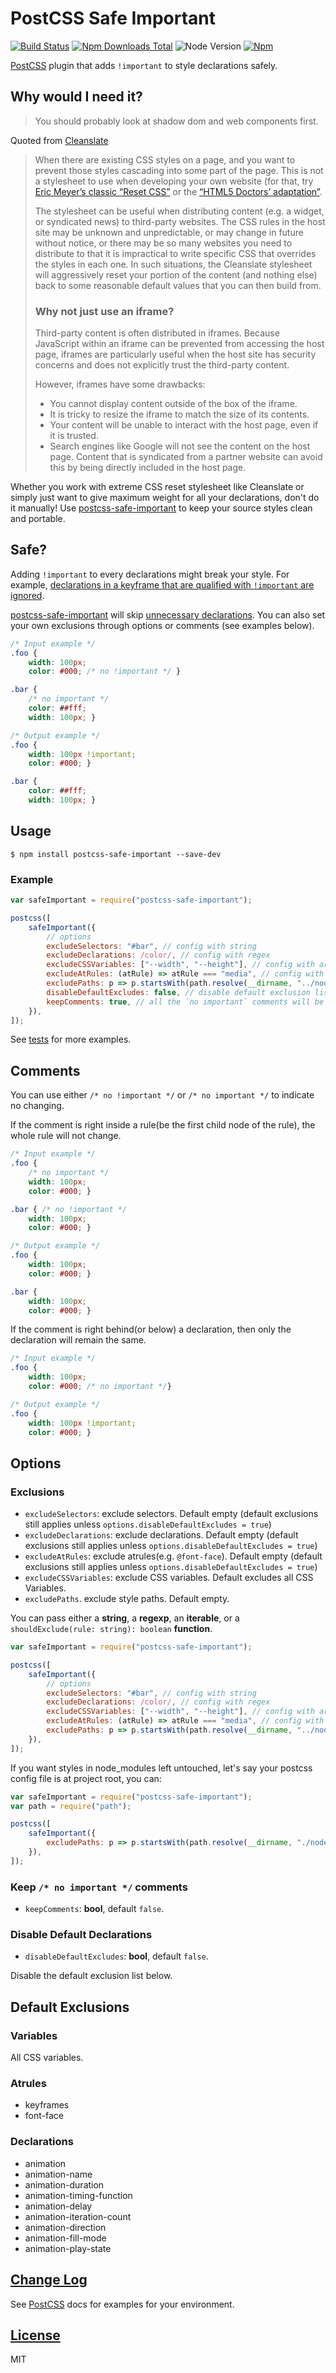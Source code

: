 # PostCSS Safe Important

[![Build Status][ci-img]][ci]
[![Npm Downloads Total][dt-img]][npm]
![Node Version][node-img]
[![Npm][npm-img]][npm]

[PostCSS] plugin that adds `!important` to style declarations safely.

[PostCSS]:  https://github.com/postcss/postcss
[ci-img]:   https://travis-ci.org/crimx/postcss-safe-important.svg
[ci]:       https://travis-ci.org/crimx/postcss-safe-important
[npm-img]:  https://img.shields.io/npm/v/postcss-safe-important.svg
[npm]:      https://www.npmjs.com/package/postcss-safe-important
[dt-img]:   https://img.shields.io/npm/dt/postcss-safe-important.svg
[node-img]: https://img.shields.io/npm/dm/postcss-safe-important.svg

## Why would I need it?

> You should probably look at shadow dom and web components first.

Quoted from [Cleanslate](http://cleanslatecss.com/#Why-would-I-need-it)

> When there are existing CSS styles on a page, and you want to prevent those styles cascading into some part of the page. This is not a stylesheet to use when developing your own website (for that, try [Eric Meyer’s classic “Reset CSS”](http://meyerweb.com/eric/tools/css/reset/) or the [“HTML5 Doctors’ adaptation”](http://html5doctor.com/html-5-reset-stylesheet).
>
> The stylesheet can be useful when distributing content (e.g. a widget, or syndicated news) to third-party websites. The CSS rules in the host site may be unknown and unpredictable, or may change in future without notice, or there may be so many websites you need to distribute to that it is impractical to write specific CSS that overrides the styles in each one. In such situations, the Cleanslate stylesheet will aggressively reset your portion of the content (and nothing else) back to some reasonable default values that you can then build from.
>
> ### Why not just use an iframe?
>
> Third-party content is often distributed in iframes. Because JavaScript within an iframe can be prevented from accessing the host page, iframes are particularly useful when the host site has security concerns and does not explicitly trust the third-party content.
>
> However, iframes have some drawbacks:
>
> - You cannot display content outside of the box of the iframe.
> - It is tricky to resize the iframe to match the size of its contents.
> - Your content will be unable to interact with the host page, even if it is trusted.
> - Search engines like Google will not see the content on the host page. Content that is syndicated from a partner website can avoid this by being directly included in the host page.


Whether you work with extreme CSS reset stylesheet like Cleanslate or simply just want to give maximum weight for all your declarations, don't do it manually! Use [postcss-safe-important] to keep your source styles clean and portable.

## Safe?

Adding `!important` to every declarations might break your style. For example, [declarations in a keyframe that are qualified with `!important` are ignored](https://developer.mozilla.org/en-US/docs/Web/CSS/@keyframes#!important_in_a_keyframe).

[postcss-safe-important] will skip [unnecessary declarations](#default-exclusions). You can also set your own exclusions through options or comments (see examples below).

[postcss-safe-important]: https://github.com/Crimx/postcss-safe-important


```css
/* Input example */
.foo {
    width: 100px;
    color: #000; /* no !important */ }

.bar {
    /* no important */
    color: ##fff;
    width: 100px; }
```

```css
/* Output example */
.foo {
    width: 100px !important;
    color: #000; }

.bar {
    color: ##fff;
    width: 100px; }
```

## Usage

```
$ npm install postcss-safe-important --save-dev
```

### Example

```js
var safeImportant = require("postcss-safe-important");

postcss([
    safeImportant({
        // options
        excludeSelectors: "#bar", // config with string
        excludeDeclarations: /color/, // config with regex
        excludeCSSVariables: ["--width", "--height"], // config with array of string
        excludeAtRules: (atRule) => atRule === "media", // config with function
        excludePaths: p => p.startsWith(path.resolve(__dirname, "../node_modules")), // exclude paths
        disableDefaultExcludes: false, // disable default exclusion lists
        keepComments: true, // all the `no important` comments will be erased
    }),
]);
```

See [tests](https://github.com/crimx/postcss-safe-important/blob/master/test.js) for more examples.

## Comments

You can use either `/* no !important */` or `/* no important */` to indicate no changing.

If the comment is right inside a rule(be the first child node of the rule), the whole rule will not change.

```css
/* Input example */
.foo {
    /* no important */
    width: 100px;
    color: #000; }

.bar { /* no !important */
    width: 100px;
    color: #000; }
```

```css
/* Output example */
.foo {
    width: 100px;
    color: #000; }

.bar {
    width: 100px;
    color: #000; }
```

If the comment is right behind(or below) a declaration, then only the declaration will remain the same.

```css
/* Input example */
.foo {
    width: 100px;
    color: #000; /* no important */}
```

```css
/* Output example */
.foo {
    width: 100px !important;
    color: #000; }
```

## Options

### Exclusions

- `excludeSelectors`: exclude selectors. Default empty (default exclusions still applies unless `options.disableDefaultExcludes = true`)
- `excludeDeclarations`: exclude declarations. Default empty (default exclusions still applies unless `options.disableDefaultExcludes = true`)
- `excludeAtRules`: exclude atrules(e.g. `@font-face`). Default empty (default exclusions still applies unless `options.disableDefaultExcludes = true`)
- `excludeCSSVariables`: exclude CSS variables. Default excludes all CSS Variables.
- `excludePaths`. exclude style paths. Default empty.

You can pass either a **string**, a **regexp**, an **iterable**, or a `shouldExclude(rule: string): boolean` **function**.

```js
var safeImportant = require("postcss-safe-important");

postcss([
    safeImportant({
        // options
        excludeSelectors: "#bar", // config with string
        excludeDeclarations: /color/, // config with regex
        excludeCSSVariables: ["--width", "--height"], // config with array of string
        excludeAtRules: (atRule) => atRule === "media", // config with function
        excludePaths: p => p.startsWith(path.resolve(__dirname, "../node_modules")), // exclude paths
    }),
]);
```

If you want styles in node_modules left untouched, let's say your postcss config file is at project root, you can:

```js
var safeImportant = require("postcss-safe-important");
var path = require("path");

postcss([
    safeImportant({
        excludePaths: p => p.startsWith(path.resolve(__dirname, "./node_modules")),
    }),
]);
```

### Keep `/* no important */` comments

- `keepComments`: **bool**, default `false`.

### Disable Default Declarations

- `disableDefaultExcludes`: **bool**, default `false`.

Disable the default exclusion list below.

## Default Exclusions

### Variables

All CSS variables.

### Atrules

- keyframes
- font-face

### Declarations

- animation
- animation-name
- animation-duration
- animation-timing-function
- animation-delay
- animation-iteration-count
- animation-direction
- animation-fill-mode
- animation-play-state

## [Change Log](CHANGELOG.md)

See [PostCSS] docs for examples for your environment.

## [License](LICENSE)

MIT
